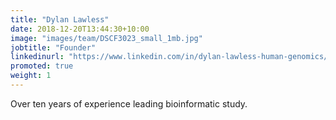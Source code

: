 ```yaml
---
title: "Dylan Lawless"
date: 2018-12-20T13:44:30+10:00
image: "images/team/DSCF3023_small_1mb.jpg"
jobtitle: "Founder"
linkedinurl: "https://www.linkedin.com/in/dylan-lawless-human-genomics/"
promoted: true
weight: 1
---
```


Over ten years of experience leading bioinformatic study.
